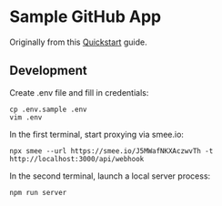 # Sample GitHub App

Originally from this [Quickstart](https://docs.github.com/en/apps/creating-github-apps/writing-code-for-a-github-app/quickstart) guide.

## Development

Create .env file and fill in credentials:

```
cp .env.sample .env
vim .env
```

In the first terminal, start proxying via smee.io:

```
npx smee --url https://smee.io/J5MWafNKXAczwvTh -t http://localhost:3000/api/webhook
```

In the second terminal, launch a local server process:

```
npm run server
```

